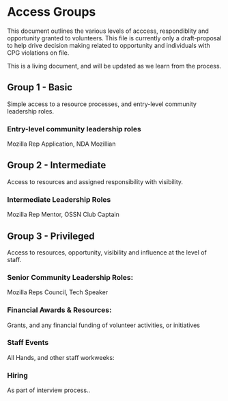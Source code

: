 # Access Groups

This document outlines the various levels of acccess, respondiblity and opportunity granted to volunteers.  This file is currently only a draft-proposal to help drive decision making related to opportunity and individuals with CPG violations on file.   

This is a living document, and will be updated as we learn from the process.

## Group 1 - Basic
Simple access to a resource processes, and entry-level community leadership roles. 

### Entry-level community leadership roles
Mozilla Rep Application, NDA Mozillian

## Group 2 - Intermediate 
Access to resources and assigned responsibility with  visibility.

### Intermediate Leadership Roles
Mozilla Rep Mentor, OSSN Club Captain

## Group 3  - Privileged 
Access to resources, opportunity, visibility and  influence at the level of staff.

### Senior Community Leadership Roles: 
Mozilla Reps Council, Tech Speaker

### Financial Awards & Resources: 
Grants, and any financial funding of volunteer activities, or initiatives

### Staff Events
All Hands, and other staff workweeks:

### Hiring
As part of interview process..
